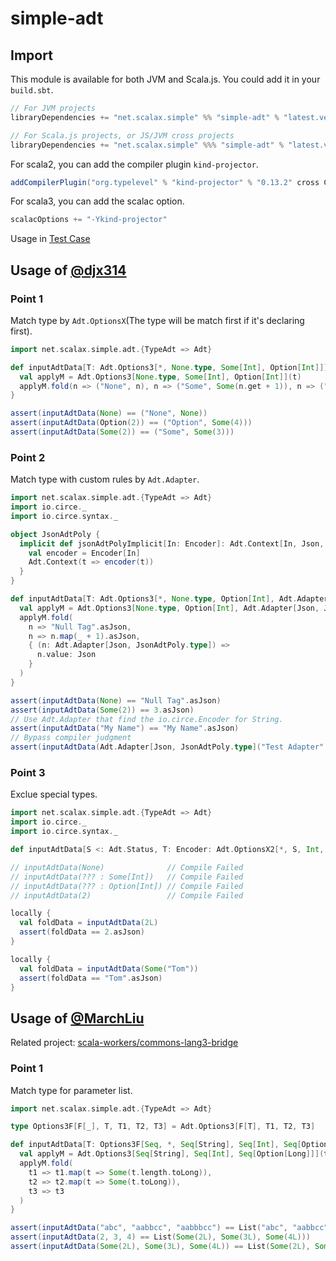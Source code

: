 # simple-adt

## Import
This module is available for both JVM and Scala.js. You could add it in your `build.sbt`.
``` sbt
// For JVM projects
libraryDependencies += "net.scalax.simple" %% "simple-adt" % "latest.version"
```
``` sbt
// For Scala.js projects, or JS/JVM cross projects
libraryDependencies += "net.scalax.simple" %%% "simple-adt" % "latest.version"
```
For scala2, you can add the compiler plugin `kind-projector`.
``` sbt
addCompilerPlugin("org.typelevel" % "kind-projector" % "0.13.2" cross CrossVersion.full)
```
For scala3, you can add the scalac option.
``` sbt
scalacOptions += "-Ykind-projector"
```

Usage in [Test Case](./core/shared/src/test/scala-no-js/net/scalax/simple/adt/test/TestCaseForDoc.scala)
## Usage of [@djx314](https://github.com/djx314)
### Point 1
Match type by `Adt.OptionsX`(The type will be match first if it's declaring first).
``` scala
import net.scalax.simple.adt.{TypeAdt => Adt}

def inputAdtData[T: Adt.Options3[*, None.type, Some[Int], Option[Int]]](t: T): (String, Option[Int]) = {
  val applyM = Adt.Options3[None.type, Some[Int], Option[Int]](t)
  applyM.fold(n => ("None", n), n => ("Some", Some(n.get + 1)), n => ("Option", n.map(_ + 2)))
}

assert(inputAdtData(None) == ("None", None))
assert(inputAdtData(Option(2)) == ("Option", Some(4)))
assert(inputAdtData(Some(2)) == ("Some", Some(3)))
```

### Point 2
Match type with custom rules by `Adt.Adapter`.
``` scala
import net.scalax.simple.adt.{TypeAdt => Adt}
import io.circe._
import io.circe.syntax._

object JsonAdtPoly {
  implicit def jsonAdtPolyImplicit[In: Encoder]: Adt.Context[In, Json, JsonAdtPoly.type] = {
    val encoder = Encoder[In]
    Adt.Context(t => encoder(t))
  }
}

def inputAdtData[T: Adt.Options3[*, None.type, Option[Int], Adt.Adapter[Json, JsonAdtPoly.type]]](t: T): Json = {
  val applyM = Adt.Options3[None.type, Option[Int], Adt.Adapter[Json, JsonAdtPoly.type]](t)
  applyM.fold(
    n => "Null Tag".asJson,
    n => n.map(_ + 1).asJson,
    { (n: Adt.Adapter[Json, JsonAdtPoly.type]) =>
      n.value: Json
    }
  )
}

assert(inputAdtData(None) == "Null Tag".asJson)
assert(inputAdtData(Some(2)) == 3.asJson)
// Use Adt.Adapter that find the io.circe.Encoder for String.
assert(inputAdtData("My Name") == "My Name".asJson)
// Bypass compiler judgment
assert(inputAdtData(Adt.Adapter[Json, JsonAdtPoly.type]("Test Adapter".asJson)) == "Test Adapter".asJson)
```

### Point 3
Exclue special types.
``` scala
import net.scalax.simple.adt.{TypeAdt => Adt}
import io.circe._
import io.circe.syntax._

def inputAdtData[S <: Adt.Status, T: Encoder: Adt.OptionsX2[*, S, Int, Option[Int]]](t: T)(implicit cv: S <:< Adt.Status.Failed): Json = t.asJson

// inputAdtData(None)              // Compile Failed
// inputAdtData(??? : Some[Int])   // Compile Failed
// inputAdtData(??? : Option[Int]) // Compile Failed
// inputAdtData(2)                 // Compile Failed

locally {
  val foldData = inputAdtData(2L)
  assert(foldData == 2.asJson)
}

locally {
  val foldData = inputAdtData(Some("Tom"))
  assert(foldData == "Tom".asJson)
}
```

## Usage of [@MarchLiu](https://marchliu.github.io/)
Related project: [scala-workers/commons-lang3-bridge](https://github.com/scala-workers/commons-lang3-bridge)

### Point 1
Match type for parameter list.
``` scala
import net.scalax.simple.adt.{TypeAdt => Adt}

type Options3F[F[_], T, T1, T2, T3] = Adt.Options3[F[T], T1, T2, T3]

def inputAdtData[T: Options3F[Seq, *, Seq[String], Seq[Int], Seq[Option[Long]]]](t: T*): Seq[Option[Long]] = {
  val applyM = Adt.Options3[Seq[String], Seq[Int], Seq[Option[Long]]](t)
  applyM.fold(
    t1 => t1.map(t => Some(t.length.toLong)),
    t2 => t2.map(t => Some(t.toLong)),
    t3 => t3
  )
}

assert(inputAdtData("abc", "aabbcc", "aabbbcc") == List("abc", "aabbcc", "aabbbcc").map(t => Some(t.length.toLong)))
assert(inputAdtData(2, 3, 4) == List(Some(2L), Some(3L), Some(4L)))
assert(inputAdtData(Some(2L), Some(3L), Some(4L)) == List(Some(2L), Some(3L), Some(4L)))
```
